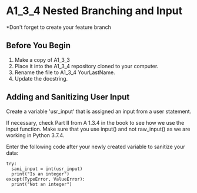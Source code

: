 # A1_3_4 Nested Branching and Input

*Don't forget to create your feature branch

## Before You Begin
1. Make a copy of A1_3_3
2. Place it into the A1_3_4 repository cloned to your computer. 
3. Rename the file to A1_3_4 YourLastName.
4. Update the docstring.

## Adding and Sanitizing User Input
Create a variable 'usr_input' that is assigned an input from a user statement. 

If necessary, check Part II from A 1.3.4 in the book to see how we use the input function. Make sure that you use input() and not raw_input() as we are working in Python 3.7.4. 

Enter the following code after your newly created variable to sanitize your data: 

```python3
try:
  sani_input = int(usr_input)
  print("Is an integer")
except(TypeError, ValueError):
  print("Not an integer")
```


